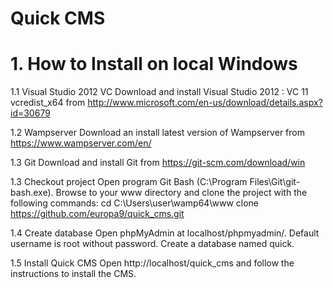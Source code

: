 # Quick CMS

# 1. How to Install on local Windows
1.1 Visual Studio 2012 VC
Download and install Visual Studio 2012 : VC 11 vcredist_x64 from http://www.microsoft.com/en-us/download/details.aspx?id=30679

1.2 Wampserver
Download an install latest version of Wampserver from https://www.wampserver.com/en/

1.3 Git
Download and install Git from https://git-scm.com/download/win

1.3 Checkout project
Open program Git Bash (C:\Program Files\Git\git-bash.exe). Browse to your www directory and clone the project with the following commands:
cd C:\Users\user\wamp64\www
clone https://github.com/europa9/quick_cms.git

1.4 Create database
Open phpMyAdmin at localhost/phpmyadmin/. Default username is root without password. Create a database named quick.

1.5 Install Quick CMS
Open http://localhost/quick_cms and follow the instructions to install the CMS.



